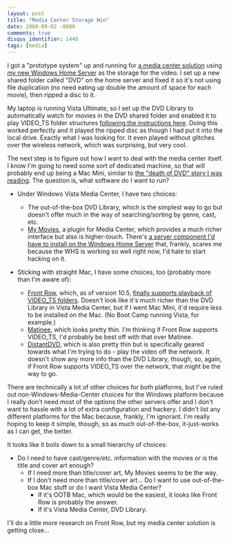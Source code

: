 ```yaml
---
layout: post
title: "Media Center Storage Win"
date: 2008-09-02 -0800
comments: true
disqus_identifier: 1440
tags: [media]
---
```

I got a "prototype system" up and running for [a media center
solution](/archive/2008/08/21/more-media-server-options.aspx) using [my
new Windows Home
Server](/archive/2008/08/25/windows-home-server-first-impressions.aspx)
as the storage for the video. I set up a new shared folder called "DVD"
on the home server and fixed it so it's not using file duplication (no
need eating up double the amount of space for each movie), then ripped a
disc to it.

My laptop is running Vista Ultimate, so I set up the DVD Library to
automatically watch for movies in the DVD shared folder and enabled it
to play VIDEO\_TS folder structures [following the instructions
here](http://apcmag.com/how_to_play_ripped_dvds_on_vista_media_center.htm).
Doing this worked perfectly and it played the ripped disc as though I
had put it into the local drive. Exactly what I was looking for. It even
played without glitches over the wireless network, which was surprising,
but very cool.

The next step is to figure out how I want to deal with the media center
itself. I know I'm going to need some sort of dedicated machine, so that
will probably end up being a Mac Mini, similar to [the "death of DVD"
story I was
reading](http://angryhacker.com/blog/archive/2007/08/20/the-death-of-dvd.aspx).
The question is, what software do I want to run?

-   Under Windows Vista Media Center, I have two choices:
    -   The out-of-the-box DVD Library, which is the simplest way to go
        but doesn't offer much in the way of searching/sorting by genre,
        cast, etc.
    -   [My Movies](http://www.mymovies.name), a plugin for Media
        Center, which provides a much richer interface but also is
        higher-touch. There's [a server component I'd have to install on
        the Windows Home
        Server](http://wiki.mymovies.dk/Installation%20In%20a%20Windows%20Home%20Server%20Environment.ashx)
        that, frankly, scares me because the WHS is working so well
        right now, I'd hate to start hacking on it.

-   Sticking with straight Mac, I have some choices, too (probably more
    than I'm aware of):
    -   [Front Row](http://en.wikipedia.org/wiki/Front_Row), which, as
        of version 10.5, [finally supports playback of VIDEO\_TS
        folders](http://www.macosxhints.com/article.php?story=20071029182617245).
        Doesn't look like it's much richer than the DVD Library in Vista
        Media Center, but if I went Mac Mini, it'd require less to be
        installed on the Mac. (No Boot Camp running Vista, for example.)
    -   [Matinee](http://matinee.dizandat.com/), which looks pretty
        thin. I'm thinking if Front Row supports VIDEO\_TS, I'd probably
        be best off with that over Matinee.
    -   [DistantDVD](http://www.distantdvd.com/), which is also pretty
        thin but is specifically geared towards what I'm trying to do -
        play the video off the network. It doesn't show any more info
        than the DVD Library, though, so, again, if Front Row supports
        VIDEO\_TS over the network, that might be the way to go.

There are technically a lot of other choices for both platforms, but
I've ruled out non-Windows-Media-Center choices for the Windows platform
because I really don't need most of the options the other servers offer
and I don't want to hassle with a lot of extra configuration and
hackery. I didn't list any different platforms for the Mac because,
frankly, I'm ignorant. I'm really hoping to keep it simple, though, so
as much out-of-the-box, it-just-works as I can get, the better.

It looks like it boils down to a small hierarchy of choices:

-   Do I need to have cast/genre/etc. information with the movies or is
    the title and cover art enough?
    -   If I need more than title/cover art, My Movies seems to be the
        way.
    -   If I don't need more than title/cover art... Do I want to use
        out-of-the-box Mac stuff or do I want Vista Media Center?
        -   If it's OOTB Mac, which would be the easiest, it looks like
            Front Row is probably the answer.
        -   If it's Vista Media Center, DVD Library.

I'll do a little more research on Front Row, but my media center
solution is getting close...

